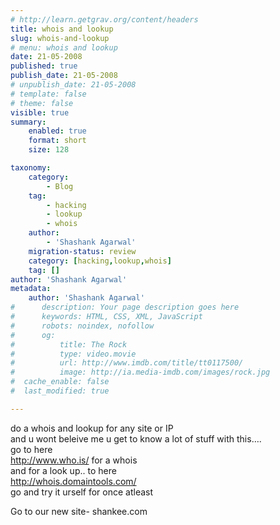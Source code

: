 ```yaml
---
# http://learn.getgrav.org/content/headers
title: whois and lookup
slug: whois-and-lookup
# menu: whois and lookup
date: 21-05-2008
published: true
publish_date: 21-05-2008
# unpublish_date: 21-05-2008
# template: false
# theme: false
visible: true
summary:
    enabled: true
    format: short
    size: 128

taxonomy:
    category:
        - Blog
    tag:
        - hacking
        - lookup
        - whois
    author:
        - 'Shashank Agarwal'
    migration-status: review
    category: [hacking,lookup,whois]
    tag: []
author: 'Shashank Agarwal'
metadata:
    author: 'Shashank Agarwal'
#      description: Your page description goes here
#      keywords: HTML, CSS, XML, JavaScript
#      robots: noindex, nofollow
#      og:
#          title: The Rock
#          type: video.movie
#          url: http://www.imdb.com/title/tt0117500/
#          image: http://ia.media-imdb.com/images/rock.jpg
#  cache_enable: false
#  last_modified: true

---
```


do a whois and lookup for any site or IP  
and u wont beleive me u get to know a lot of stuff with this….  
go to here  
http://www.who.is/ for a whois  
and for a look up.. to here  
http://whois.domaintools.com/  
go and try it urself for once atleast

Go to our new site- shankee.com

